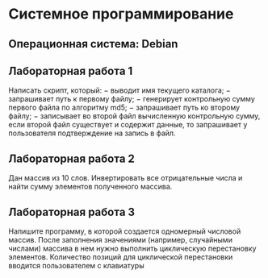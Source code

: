 # Системное программирование
## Операционная система: Debian
## Лабораторная работа 1 
 Написать скрипт, который:
− выводит имя текущего каталога;
− запрашивает путь к первому файлу;
− генерирует контрольную сумму первого файла по алгоритму md5;
− запрашивает путь ко второму файлу;
− записывает во второй файл вычисленную контрольную сумму,
если второй файл существует и содержит данные, то запрашивает у
пользователя подтверждение на запись в файл.

## Лабораторная работа 2
Дан массив из 10 слов. Инвертировать все отрицательные числа и найти сумму элементов полученного массива.

## Лабораторная работа 3
Напишите программу, в которой создается одномерный числовой массив. После заполнения значениями (например, случайными числами) массива в нем нужно выполнить циклическую перестановку элементов. Количество позиций для циклической перестановки вводится пользователем с клавиатуры
